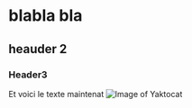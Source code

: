 # blabla bla 

## heauder 2

### Header3
Et voici le texte maintenat
![Image of Yaktocat](https://octodex.github.com/images/yaktocat.png)
